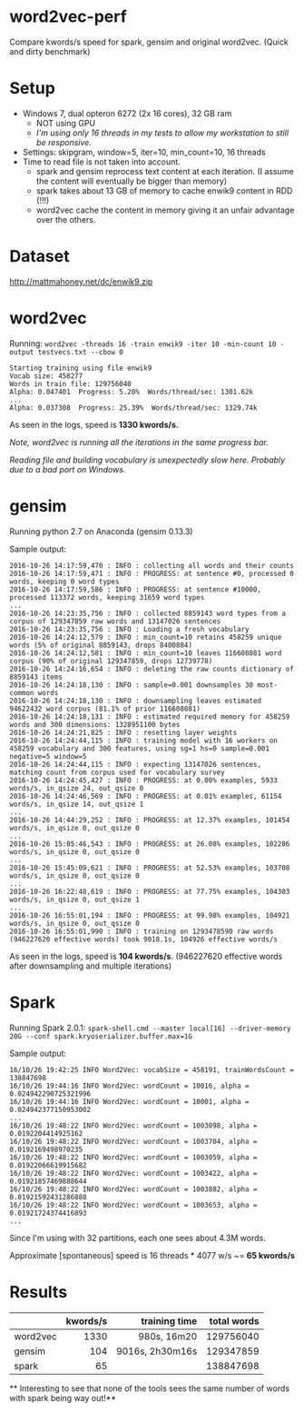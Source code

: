 # word2vec-perf
Compare kwords/s speed for spark, gensim and original word2vec. (Quick and dirty benchmark)


# Setup
- Windows 7, dual opteron 6272 (2x 16 cores), 32 GB ram
  - NOT using GPU
  - *I'm using only 16 threads in my tests to allow my workstation to still be responsive.*
- Settings: skipgram, window=5, iter=10, min_count=10, 16 threads
- Time to read file is not taken into account.
  - spark and gensim reprocess text content at each iteration. (I assume the content will eventually be bigger than memory)
  - spark takes about 13 GB of memory to cache enwik9 content in RDD (!!!)
  - word2vec cache the content in memory giving it an unfair advantage over the others.

# Dataset
http://mattmahoney.net/dc/enwik9.zip

# word2vec
Running: `word2vec -threads 16 -train enwik9 -iter 10 -min-count 10 -output testvecs.txt --cbow 0`

```
Starting training using file enwik9
Vocab size: 458277
Words in train file: 129756040
Alpha: 0.047401  Progress: 5.20%  Words/thread/sec: 1301.62k
...
Alpha: 0.037308  Progress: 25.39%  Words/thread/sec: 1329.74k
```
As seen in the logs, speed is **1330 kwords/s.**

*Note, word2vec is running all the iterations in the same progress bar.*

*Reading file and building vocabulary is unexpectedly slow here. Probably due to a bad port on Windows.*

# gensim
Running python 2.7 on Anaconda (gensim 0.13.3)

Sample output:
~~~~
2016-10-26 14:17:59,470 : INFO : collecting all words and their counts
2016-10-26 14:17:59,471 : INFO : PROGRESS: at sentence #0, processed 0 words, keeping 0 word types
2016-10-26 14:17:59,586 : INFO : PROGRESS: at sentence #10000, processed 113372 words, keeping 31659 word types
...
2016-10-26 14:23:35,756 : INFO : collected 8859143 word types from a corpus of 129347859 raw words and 13147026 sentences
2016-10-26 14:23:35,756 : INFO : Loading a fresh vocabulary
2016-10-26 14:24:12,579 : INFO : min_count=10 retains 458259 unique words (5% of original 8859143, drops 8400884)
2016-10-26 14:24:12,581 : INFO : min_count=10 leaves 116608081 word corpus (90% of original 129347859, drops 12739778)
2016-10-26 14:24:16,654 : INFO : deleting the raw counts dictionary of 8859143 items
2016-10-26 14:24:18,130 : INFO : sample=0.001 downsamples 30 most-common words
2016-10-26 14:24:18,130 : INFO : downsampling leaves estimated 94622432 word corpus (81.1% of prior 116608081)
2016-10-26 14:24:18,131 : INFO : estimated required memory for 458259 words and 300 dimensions: 1328951100 bytes
2016-10-26 14:24:21,825 : INFO : resetting layer weights
2016-10-26 14:24:44,115 : INFO : training model with 16 workers on 458259 vocabulary and 300 features, using sg=1 hs=0 sample=0.001 negative=5 window=5
2016-10-26 14:24:44,115 : INFO : expecting 13147026 sentences, matching count from corpus used for vocabulary survey
2016-10-26 14:24:45,427 : INFO : PROGRESS: at 0.00% examples, 5933 words/s, in_qsize 24, out_qsize 0
2016-10-26 14:24:46,569 : INFO : PROGRESS: at 0.01% examples, 61154 words/s, in_qsize 14, out_qsize 1
...
2016-10-26 14:44:29,252 : INFO : PROGRESS: at 12.37% examples, 101454 words/s, in_qsize 0, out_qsize 0
...
2016-10-26 15:05:46,543 : INFO : PROGRESS: at 26.08% examples, 102286 words/s, in_qsize 0, out_qsize 0
...
2016-10-26 15:45:09,621 : INFO : PROGRESS: at 52.53% examples, 103708 words/s, in_qsize 0, out_qsize 0
...
2016-10-26 16:22:48,619 : INFO : PROGRESS: at 77.75% examples, 104303 words/s, in_qsize 0, out_qsize 1
...
2016-10-26 16:55:01,194 : INFO : PROGRESS: at 99.98% examples, 104921 words/s, in_qsize 0, out_qsize 0
2016-10-26 16:55:01,990 : INFO : training on 1293478590 raw words (946227620 effective words) took 9018.1s, 104926 effective words/s
~~~~

As seen in the logs, speed is **104 kwords/s**.  (946227620 effective words after downsampling and multiple iterations)

# Spark
Running Spark 2.0.1: `spark-shell.cmd --master local[16] --driver-memory 20G --conf spark.kryoserializer.buffer.max=1G`

Sample output:
~~~~
16/10/26 19:42:25 INFO Word2Vec: vocabSize = 458191, trainWordsCount = 138847698
16/10/26 19:44:16 INFO Word2Vec: wordCount = 10016, alpha = 0.024942290725321996
16/10/26 19:44:16 INFO Word2Vec: wordCount = 10001, alpha = 0.024942377150953002
...
16/10/26 19:48:22 INFO Word2Vec: wordCount = 1003098, alpha = 0.0192204414925162
16/10/26 19:48:22 INFO Word2Vec: wordCount = 1003704, alpha = 0.0192169498970235
16/10/26 19:48:22 INFO Word2Vec: wordCount = 1003059, alpha = 0.01922066619915682
16/10/26 19:48:22 INFO Word2Vec: wordCount = 1003422, alpha = 0.01921857469888644
16/10/26 19:48:22 INFO Word2Vec: wordCount = 1003882, alpha = 0.01921592431286888
16/10/26 19:48:22 INFO Word2Vec: wordCount = 1003653, alpha = 0.01921724374416893
...
~~~~

Since I'm using with 32 partitions, each one sees about 4.3M words.

Approximate [spontaneous] speed is 16 threads * 4077 w/s ~= **65 kwords/s**

# Results

|          | kwords/s | training time   | total words |
| ---      | ---:     | ---:            | ---:        |
|word2vec  | 1330     | 980s, 16m20     | 129756040   | * unfair advange of data being already in memory
|gensim    | 104      | 9016s, 2h30m16s | 129347859   |
|spark     | 65       |                 | 138847698   |

** Interesting to see that none of the tools sees the same number of words with spark being way out!**
